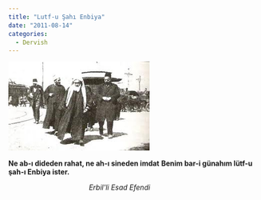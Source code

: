 ```yaml
---
title: "Lutf-u Şahı Enbiya"
date: "2011-08-14"
categories: 
  - Dervish
---
```


[![esad.jpg](../uploads/2011/08/esad.jpg)](../uploads/2011/08/esad.jpg "esad.jpg")

**Ne ab-ı dideden rahat, ne ah-ı sineden imdat** **Benim bar-i günahım lütf-u şah-ı Enbiya ister.**

                                         _Erbil'li Esad Efendi_
